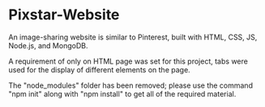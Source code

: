 # Pixstar-Website

An image-sharing website is similar to Pinterest, built with HTML, CSS, JS, Node.js, and MongoDB.

A requirement of only on HTML page was set for this project, tabs were used for the display of different elements on the page.

The "node_modules" folder has been removed; please use the command "npm init" along with "npm install" to get all of the required material.
